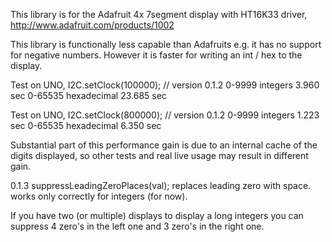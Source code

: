 
This library is for the Adafruit 4x 7segment display with HT16K33 driver,
http://www.adafruit.com/products/1002

This library is functionally less capable than Adafruits e.g. it has no support for negative numbers. However it is faster for writing an int / hex to the display.

Test on UNO, I2C.setClock(100000);  // version 0.1.2
0-9999 integers       3.960 sec
0-65535 hexadecimal  23.685 sec

Test on UNO, I2C.setClock(800000);  // version 0.1.2
0-9999 integers       1.223 sec
0-65535 hexadecimal   6.350 sec

Substantial part of this performance gain is due to an internal cache of the digits displayed, so other tests and real live usage may result in different gain.


0.1.3
suppressLeadingZeroPlaces(val); replaces leading zero with space.
works only correctly for integers (for now).

If you have two (or multiple) displays to display a long integers
you can suppress 4 zero's in the left one and 3 zero's in the right one.
